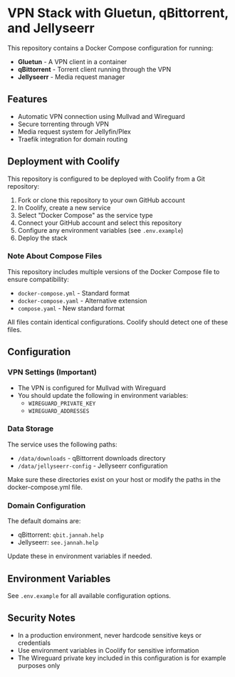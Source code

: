 # VPN Stack with Gluetun, qBittorrent, and Jellyseerr

This repository contains a Docker Compose configuration for running:
- **Gluetun** - A VPN client in a container
- **qBittorrent** - Torrent client running through the VPN
- **Jellyseerr** - Media request manager

## Features
- Automatic VPN connection using Mullvad and Wireguard
- Secure torrenting through VPN
- Media request system for Jellyfin/Plex
- Traefik integration for domain routing

## Deployment with Coolify

This repository is configured to be deployed with Coolify from a Git repository:

1. Fork or clone this repository to your own GitHub account
2. In Coolify, create a new service
3. Select "Docker Compose" as the service type
4. Connect your GitHub account and select this repository
5. Configure any environment variables (see `.env.example`)
6. Deploy the stack

### Note About Compose Files

This repository includes multiple versions of the Docker Compose file to ensure compatibility:
- `docker-compose.yml` - Standard format
- `docker-compose.yaml` - Alternative extension
- `compose.yaml` - New standard format

All files contain identical configurations. Coolify should detect one of these files.

## Configuration

### VPN Settings (Important)
- The VPN is configured for Mullvad with Wireguard
- You should update the following in environment variables:
  - `WIREGUARD_PRIVATE_KEY`
  - `WIREGUARD_ADDRESSES`

### Data Storage
The service uses the following paths:
- `/data/downloads` - qBittorrent downloads directory
- `/data/jellyseerr-config` - Jellyseerr configuration

Make sure these directories exist on your host or modify the paths in the docker-compose.yml file.

### Domain Configuration
The default domains are:
- qBittorrent: `qbit.jannah.help`
- Jellyseerr: `see.jannah.help`

Update these in environment variables if needed.

## Environment Variables
See `.env.example` for all available configuration options.

## Security Notes
- In a production environment, never hardcode sensitive keys or credentials
- Use environment variables in Coolify for sensitive information
- The Wireguard private key included in this configuration is for example purposes only